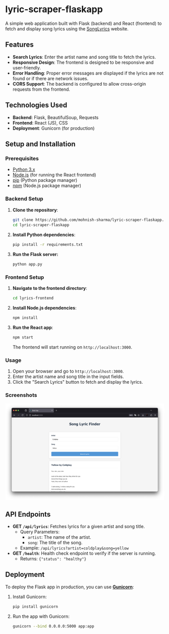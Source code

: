 # lyric-scraper-flaskapp

A simple web application built with Flask (backend) and React (frontend) to fetch and display song lyrics using the [SongLyrics](https://www.songlyrics.com/) website.

## Features

- **Search Lyrics**: Enter the artist name and song title to fetch the lyrics.
- **Responsive Design**: The frontend is designed to be responsive and user-friendly.
- **Error Handling**: Proper error messages are displayed if the lyrics are not found or if there are network issues.
- **CORS Support**: The backend is configured to allow cross-origin requests from the frontend.

## Technologies Used

- **Backend**: Flask, BeautifulSoup, Requests
- **Frontend**: React (JS), CSS
- **Deployment**: Gunicorn (for production)

## Setup and Installation

### Prerequisites

- [Python 3.x](https://www.python.org/)
- [Node.js](https://nodejs.org/en) (for running the React frontend)
- [pip](https://pypi.org/project/pip/) (Python package manager)
- [npm](https://www.npmjs.com/) (Node.js package manager)

### Backend Setup

1. **Clone the repository**:
   
    ```bash
    git clone https://github.com/mohnish-sharma/lyric-scraper-flaskapp.git
    cd lyric-scraper-flaskapp
    ```
2. **Install Python dependencies**:

    ```bash
    pip install -r requirements.txt
    ```

3. **Run the Flask server:**

    ```bash
    python app.py
    ```

### Frontend Setup

1. **Navigate to the frontend directory**:

   ```bash
   cd lyrics-frontend
   ```

2. **Install Node.js dependencies**:

   ```bash
   npm install
   ```

3. **Run the React app**:

   ```bash
   npm start
   ```

   The frontend will start running on `http://localhost:3000`.

### Usage

1. Open your browser and go to `http://localhost:3000`.
2. Enter the artist name and song title in the input fields.
3. Click the "Search Lyrics" button to fetch and display the lyrics.

### Screenshots

![screenshot](https://github.com/mohnish-sharma/lyric-scraper-flaskapp/blob/main/screenshot.png)

## API Endpoints

- **GET `/api/lyrics`**: Fetches lyrics for a given artist and song title.
  - Query Parameters:
    - `artist`: The name of the artist.
    - `song`: The title of the song.
  - Example: `/api/lyrics?artist=coldplay&song=yellow`
- **GET `/health`**: Health check endpoint to verify if the server is running.
  - Returns: `{"status": "healthy"}`

## Deployment

To deploy the Flask app in production, you can use **[Gunicorn](https://gunicorn.org/)**:

1. Install Gunicorn:

   ```bash
   pip install gunicorn
   ```

2. Run the app with Gunicorn:

   ```bash
   gunicorn --bind 0.0.0.0:5000 app:app
   ```